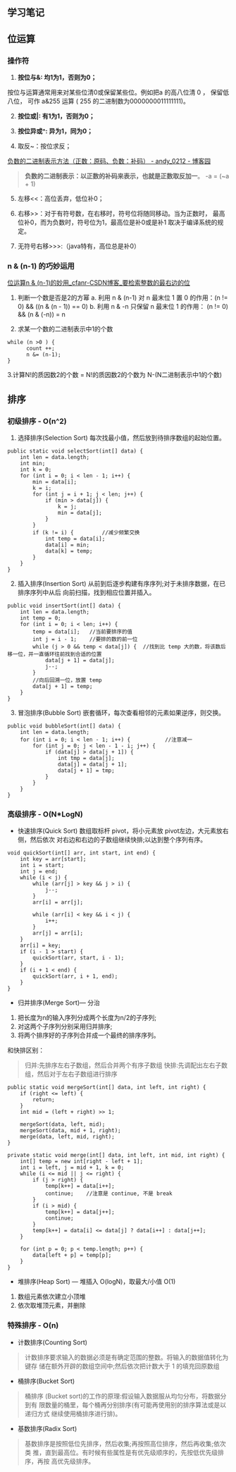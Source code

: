 学习笔记
-----------------

## 位运算

### 操作符
1. **按位与&: 均1为1，否则为0；**

按位与运算通常用来对某些位清0或保留某些位。例如把a 的高八位清 0 ， 保留低八位， 可作 a&255 运算 ( 255 的二进制数为0000000011111111)。

2. **按位或|: 有1为1，否则为0；**

3. **按位异或^: 异为1，同为0；**

4. 取反~：按位求反；

[负数的二进制表示方法（正数：原码、负数：补码） - andy_0212 - 博客园](https://www.cnblogs.com/andy-0212/p/10323502.html)
> **负数的二进制表示：以正数的补码来表示，也就是正数取反加一**。       -a = (~a + 1)

5. 左移<<：高位丢弃，低位补0；

6. 右移>>：对于有符号数，在右移时，符号位将随同移动。当为正数时， 最高位补0，而为负数时，符号位为1，最高位是补0或是补1 取决于编译系统的规定。

7. 无符号右移>>>:（java特有，高位总是补0）


### n & (n-1) 的巧妙运用

[位运算n & (n-1)的妙用_cfanr-CSDN博客_要检索整数的最右边的位](https://blog.csdn.net/navyifanr/article/details/19496459)


1. 判断一个数是否是2的方幂
a. 利用 n & (n-1) 对 n 最末位 1 置 0 的作用：(n != 0) && ((n & (n - 1)) == 0)
b. 利用 n & -n 只保留 n 最末位 1 的作用： (n != 0) && (n & (-n)) = n  

2. 求某一个数的二进制表示中1的个数
```
while (n >0 ) {
      count ++;
      n &= (n-1);
}
```

3.计算N!的质因数2的个数 = N!的质因数2的个数为 N-(N二进制表示中1的个数)



## 排序

### 初级排序 - O(n^2)

1. 选择排序(Selection Sort) 每次找最小值，然后放到待排序数组的起始位置。
```
public static void selectSort(int[] data) {
    int len = data.length;
    int min;
    int k = 0;
    for (int i = 0; i < len - 1; i++) {
        min = data[i];
        k = i;
        for (int j = i + 1; j < len; j++) {
            if (min > data[j]) {
                k = j;
                min = data[j];
            }
        }
        if (k != i) {         //减少频繁交换
            int temp = data[i];
            data[i] = min;
            data[k] = temp;
        }
    }
}
```


2. 插入排序(Insertion Sort) 从前到后逐步构建有序序列;对于未排序数据，在已排序序列中从后 向前扫描，找到相应位置并插入。
```
public void insertSort(int[] data) {
    int len = data.length;
    int temp = 0;
    for (int i = 0; i < len; i++) {
        temp = data[i];   //当前要排序的值
        int j = i - 1;    //要排的数的前一位
        while (j > 0 && temp < data[j]) {  //找到比 temp 大的数，将该数后移一位，并一直循环往前找到合适的位置
            data[j + 1] = data[j];
            j--;
        }
        //向后回溯一位，放置 temp
        data[j + 1] = temp;
    }
}
```

3. 冒泡排序(Bubble Sort) 嵌套循环，每次查看相邻的元素如果逆序，则交换。
```
public void bubbleSort(int[] data) {
    int len = data.length;
    for (int i = 0; i < len - 1; i++) {           //注意减一
        for (int j = 0; j < len - 1 - i; j++) {
            if (data[j] > data[j + 1]) {
                int tmp = data[j];
                data[j] = data[j + 1];
                data[j + 1] = tmp;
            }
        }
    }
}
```

### 高级排序 - O(N*LogN)

- 快速排序(Quick Sort)
数组取标杆 pivot，将小元素放 pivot左边，大元素放右侧，然后依次 对右边和右边的子数组继续快排;以达到整个序列有序。
```
void quickSort(int[] arr, int start, int end) {
	int key = arr[start];
	int i = start;
	int j = end;
	while (i < j) {	
		while (arr[j] > key && j > i) {
			j--;
		}
		arr[i] = arr[j];
		
		while (arr[i] < key && i < j) {
			i++;
		}
		arr[j] = arr[i];
	}
	arr[i] = key;
	if (i - 1 > start) {
		quickSort(arr, start, i - 1);
	}
	if (i + 1 < end) {
		quickSort(arr, i + 1, end);
	}
}
```

- 归并排序(Merge Sort)— 分治
1. 把长度为n的输入序列分成两个长度为n/2的子序列; 
2. 对这两个子序列分别采用归并排序;
3. 将两个排序好的子序列合并成一个最终的排序序列。

和快排区别：
> 归并:先排序左右子数组，然后合并两个有序子数组 
快排:先调配出左右子数组，然后对于左右子数组进行排序

```
public static void mergeSort(int[] data, int left, int right) {
    if (right <= left) {
        return;
    }
    int mid = (left + right) >> 1;

    mergeSort(data, left, mid);
    mergeSort(data, mid + 1, right);
    merge(data, left, mid, right);
}

private static void merge(int[] data, int left, int mid, int right) {
    int[] temp = new int[right - left + 1];
    int i = left, j = mid + 1, k = 0;
    while (i <= mid || j <= right) {
        if (j > right) {
            temp[k++] = data[i++];
            continue;    //注意是 continue, 不是 break
        }
        if (i > mid) {
            temp[k++] = data[j++];
            continue;
        }
        temp[k++] = data[i] <= data[j] ? data[i++] : data[j++];
    }

    for (int p = 0; p < temp.length; p++) {
        data[left + p] = temp[p];
    }
}
```

- 堆排序(Heap Sort) — 堆插入 O(logN)，取最大/小值 O(1)

1. 数组元素依次建立小顶堆 
2. 依次取堆顶元素，并删除

### 特殊排序 - O(n)

- 计数排序(Counting Sort) 
> 计数排序要求输入的数据必须是有确定范围的整数。将输入的数据值转化为键存 储在额外开辟的数组空间中;然后依次把计数大于 1 的填充回原数组

- 桶排序(Bucket Sort)
> 桶排序 (Bucket sort)的工作的原理:假设输入数据服从均匀分布，将数据分到有 限数量的桶里，每个桶再分别排序(有可能再使用别的排序算法或是以递归方式 继续使用桶排序进行排)。

- 基数排序(Radix Sort) 
> 基数排序是按照低位先排序，然后收集;再按照高位排序，然后再收集;依次类 推，直到最高位。有时候有些属性是有优先级顺序的，先按低优先级排序，再按 高优先级排序。